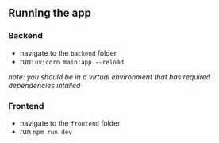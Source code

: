 ## Running the app

### Backend

- navigate to the `backend` folder
- run: `uvicorn main:app --reload`

*note: you should be in a virtual environment that has required dependencies intalled*

### Frontend

- navigate to the `frontend` folder
- run `npm run dev`
